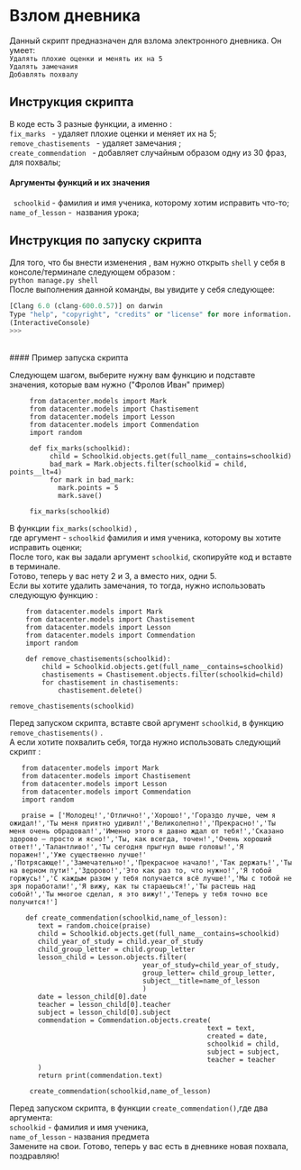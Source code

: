 # Взлом дневника 

Данный скрипт предназначен для взлома электронного дневника. Он умеет: <br>
```Удалять плохие оценки и менять их на 5``` <br>
```Удалять замечания ```<br>
```Добавлять похвалу ```

## Инструкция скрипта

В коде есть 3 разные функции, а именно : <br>
```fix_marks ``` - удаляет плохие оценки и меняет их на 5;<br>
```remove_chastisements ``` - удаляет замечания ;<br>
```create_commendation ``` - добавляет случайным образом одну из 30 фраз, для похвалы;<br>

#### Аргументы функций и их значения 

``` schoolkid``` - фамилия и имя ученика, которому хотим исправить что-то; <br>
```name_of_lesson``` -  названия урока;<br>  

## Инструкция по запуску скрипта 

Для того, что бы внести изменения , вам нужно открыть ```shell``` у себя в консоле/терминале следующем образом :<br>
```python manage.py shell ```<br>
После выполнения данной команды, вы увидите у себя следующее:<br>
``` Python 3.7.2 (v3.7.2:9a3ffc0492, Dec 24 2018, 02:44:43) 
[Clang 6.0 (clang-600.0.57)] on darwin
Type "help", "copyright", "credits" or "license" for more information.
(InteractiveConsole)
>>> 
```
<br>
#### Пример запуска скрипта 

Следующем шагом, выберите нужну вам функцию и подставте значения, которые вам нужно ("Фролов Иван" пример)

```  from datacenter.models import Schoolkid
     from datacenter.models import Mark 
     from datacenter.models import Chastisement
     from datacenter.models import Lesson
     from datacenter.models import Commendation
     import random

     def fix_marks(schoolkid):
          child = Schoolkid.objects.get(full_name__contains=schoolkid)
          bad_mark = Mark.objects.filter(schoolkid = child, points__lt=4)
          for mark in bad_mark:
            mark.points = 5
            mark.save()

     fix_marks(schoolkid)
```

В функции ```fix_marks(schoolkid)``` ,
<br>
где аргумент - ```schoolkid``` фамилия и имя ученика, которому вы хотите исправить оценки;
<br>
После того, как вы задали аргумент ```schoolkid```, скопируйте код и вставте в терминале.
<br>
Готово, теперь у вас нету 2 и 3, а вместо них, одни 5.
<br>
Eсли вы хотите удалить замечания, то тогда, нужно использовать следующую функцию : 
``` from datacenter.models import Schoolkid
    from datacenter.models import Mark 
    from datacenter.models import Chastisement
    from datacenter.models import Lesson
    from datacenter.models import Commendation
    import random
     
    def remove_chastisements(schoolkid):
        child = Schoolkid.objects.get(full_name__contains=schoolkid)
        chastisements = Chastisement.objects.filter(schoolkid=child)
        for chastisement in chastisements:
            chastisement.delete()

remove_chastisements(schoolkid)

```
Перед запуском скрипта, вставте свой аргумент ```schoolkid```, в функцию ```remove_chastisements()``` .
<br>
А если хотите похвалить себя, тогда нужно использовать следующий скрипт :
```from datacenter.models import Schoolkid
   from datacenter.models import Mark 
   from datacenter.models import Chastisement
   from datacenter.models import Lesson
   from datacenter.models import Commendation
   import random

   praise = ['Молодец!','Отлично!','Хорошо!','Гораздо лучше, чем я ожидал!','Ты меня приятно удивил!','Великолепно!','Прекрасно!','Ты меня очень обрадовал!','Именно этого я давно ждал от тебя!','Сказано здорово – просто и ясно!','Ты, как всегда, точен!','Очень хороший ответ!','Талантливо!','Ты сегодня прыгнул выше головы!','Я поражен!','Уже существенно лучше!'
,'Потрясающе!','Замечательно!','Прекрасное начало!','Так держать!','Ты на верном пути!','Здорово!','Это как раз то, что нужно!','Я тобой горжусь!','С каждым разом у тебя получается всё лучше!','Мы с тобой не зря поработали!','Я вижу, как ты стараешься!','Ты растешь над собой!','Ты многое сделал, я это вижу!','Теперь у тебя точно все получится!']

    def create_commendation(schoolkid,name_of_lesson):
       text = random.choice(praise)
       child = Schoolkid.objects.get(full_name__contains=schoolkid)
       child_year_of_study = child.year_of_study
       child_group_letter = child.group_letter 
       lesson_child = Lesson.objects.filter(
                                 year_of_study=child_year_of_study,
                                 group_letter= child_group_letter,
                                 subject__title=name_of_lesson
                                 )
       date = lesson_child[0].date
       teacher = lesson_child[0].teacher
       subject = lesson_child[0].subject
       commendation = Commendation.objects.create(
                                                 text = text,
                                                 created = date,
                                                 schoolkid = child,
                                                 subject = subject,
                                                 teacher = teacher
       )
       return print(commendation.text)

     create_commendation(schoolkid,name_of_lesson)
```
Перед запуском скрипта, в функции ```create_commendation()```,где два аргумента:<br>
 ```schoolkid``` - фамилия и имя ученика,<br>
```name_of_lesson``` - названия предмета<br>
Замените на свои. Готово, теперь у вас есть в дневнике новая похвала, поздравляю! 
